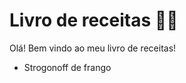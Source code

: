 # Livro de receitas :man_cook:

Olá! Bem vindo ao meu livro de receitas! 

- Strogonoff de frango

  
